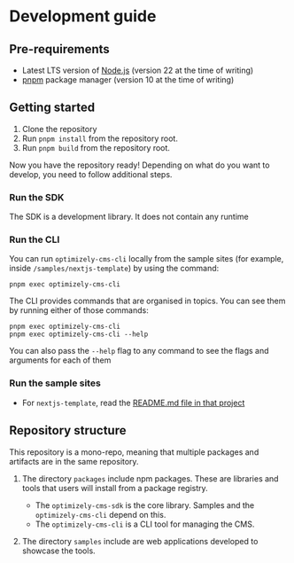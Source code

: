 # Development guide

## Pre-requirements

- Latest LTS version of [Node.js](https://nodejs.org/) (version 22 at the time of writing)
- [pnpm](https://pnpm.io) package manager (version 10 at the time of writing)

## Getting started

1. Clone the repository
2. Run `pnpm install` from the repository root.
3. Run `pnpm build` from the repository root.

Now you have the repository ready! Depending on what do you want to develop, you need to follow additional steps.

### Run the SDK

The SDK is a development library. It does not contain any runtime

### Run the CLI

You can run `optimizely-cms-cli` locally from the sample sites (for example, inside `/samples/nextjs-template`) by using the command:

```
pnpm exec optimizely-cms-cli
```

The CLI provides commands that are organised in topics. You can see them by running either of those commands:

```
pnpm exec optimizely-cms-cli
pnpm exec optimizely-cms-cli --help
```

You can also pass the `--help` flag to any command to see the flags and arguments for each of them

### Run the sample sites

- For `nextjs-template`, read the [README.md file in that project](./samples/nextjs-template/README.md)

## Repository structure

This repository is a mono-repo, meaning that multiple packages and artifacts are in the same repository.

1. The directory `packages` include npm packages. These are libraries and tools that users will install from a package registry.

   - The `optimizely-cms-sdk` is the core library. Samples and the `optimizely-cms-cli` depend on this.
   - The `optimizely-cms-cli` is a CLI tool for managing the CMS.

2. The directory `samples` include are web applications developed to showcase the tools.
